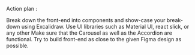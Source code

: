 Action plan :


 Break down the front-end into components and show-case your break-down using Excalidraw.
 Use UI libraries such as Material UI, react slick, or any other 
 Make sure that the Carousel as well as the Accordion are functional.
 Try to build  front-end as close to the given Figma design as possible.
